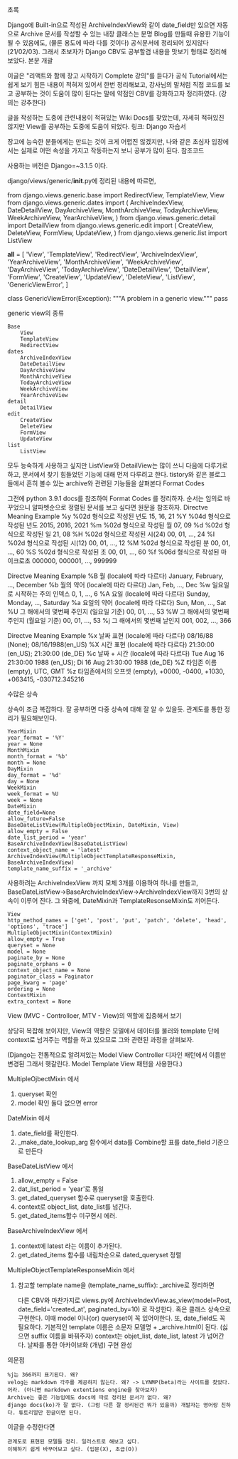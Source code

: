 초록

Django에 Built-in으로 작성된 ArchiveIndexView와 같이 date_field만 있으면 자동으로 Archive 문서를 작성할 수 있는 내장 클래스는 분명 Blog를 만들때 유용한 기능이 될 수 있음에도, (물론 용도에 따라 다를 것이다) 공식문서에 정리되어 있지않다(21/02/03). 그래서 초보자가 Django CBV도 공부할겸 내용을 맛보기 형태로 정리해 보았다.
본문
개괄

이글은 "리액트와 함께 장고 시작하기 Complete 강의"를 듣다가 공식 Tutorial에서는 쉽게 보기 힘든 내용이 적혀져 있어서 한번 정리해보고, 강사님의 말처럼 직접 코드를 보고 공부하는 것이 도움이 많이 된다는 말에 약점인 CBV를 강화하고자 정리하였다. (강의는 강추한다)

글을 작성하는 도중에 관련내용이 적혀있는 Wiki Docs를 찾았는데, 자세히 적혀있진 않지만 View를 공부하는 도중에 도움이 되었다. 링크: Django 자습서

장고에 능숙한 분들에게는 만드는 것이 크게 어렵진 않겠지만, 나와 같은 초심자 입장에서는 실제로 어떤 속성을 가지고 작동하는지 보니 공부가 많이 된다.
참조코드

사용하는 버전은 Django=~3.1.5 이다.

django/views/generic/__init__.py에 정리된 내용에 따르면,

from django.views.generic.base import RedirectView, TemplateView, View
from django.views.generic.dates import (
    ArchiveIndexView, DateDetailView, DayArchiveView, MonthArchiveView,
    TodayArchiveView, WeekArchiveView, YearArchiveView,
)
from django.views.generic.detail import DetailView
from django.views.generic.edit import (
    CreateView, DeleteView, FormView, UpdateView,
)
from django.views.generic.list import ListView

__all__ = [
    'View', 'TemplateView', 'RedirectView', 'ArchiveIndexView',
    'YearArchiveView', 'MonthArchiveView', 'WeekArchiveView', 'DayArchiveView',
    'TodayArchiveView', 'DateDetailView', 'DetailView', 'FormView',
    'CreateView', 'UpdateView', 'DeleteView', 'ListView', 'GenericViewError',
]


class GenericViewError(Exception):
    """A problem in a generic view."""
    pass

generic view의 종류

    Base
        View
        TemplateView
        RedirectView
    dates
        ArchiveIndexView
        DateDetailView
        DayArchiveView
        MonthArchiveView
        TodayArchiveView
        WeekArchiveView
        YearArchiveView
    detail
        DetailView
    edit
        CreateView
        DeleteView
        FormView
        UpdateView
    list
        ListView

모두 능숙하게 사용하고 싶지만 ListView와 DetailView는 많이 쓰니 다음에 다루기로 하고, 문서에서 찾기 힘들었던 기능에 대해 먼저 다루려고 한다. tistory와 같은 블로그들에서 흔히 볼수 있는 archive와 관련된 기능들을 살펴본다
Format Codes

그전에 python 3.9.1 docs를 참조하여 Format Codes 를 정리하자. 순서는 임의로 바꾸었으니 알파벳순으로 정렬된 문서를 보고 싶다면 원문을 참조하자.
Directve	Meaning	Example
%y	%02d 형식으로 작성된 년도	15, 16, 21
%Y	%04d 형식으로 작성된 년도	2015, 2016, 2021
%m	%02d 형식으로 작성된 월	07, 09
%d	%02d 형식으로 작성된 일	21, 08
%H	%02d 형식으로 작성된 시(24)	00, 01, ..., 24
%I	%02d 형식으로 작성된 시(12)	00, 01, ..., 12
%M	%02d 형식으로 작성된 분	00, 01, ..., 60
%S	%02d 형식으로 작성된 초	00, 01, ..., 60
%f	%06d 형식으로 작성된 마이크로초	000000, 000001, ..., 999999

Directve	Meaning	Example
%B	월 (locale에 따라 다르다)	January, February, ..., December
%b	월의 약어 (locale에 따라 다르다)	Jan, Feb, ..., Dec
%w	일요일로 시작하는 주의 인덱스	0, 1, ..., 6
%A	요일 (locale에 따라 다르다)	Sunday, Monday, ..., Saturday
%a	요일의 약어 (locale에 따라 다르다)	Sun, Mon, ..., Sat
%U	그 해에서의 몇번째 주인지 (일요일 기준)	00, 01, ..., 53
%W	그 해에서의 몇번째 주인지 (월요일 기준)	00, 01, ..., 53
%j	그 해에서의 몇번째 날인지	001, 002, ..., 366

Directve	Meaning	Example
%x	날짜 표현 (locale에 따라 다르다)	08/16/88 (None);
08/16/1988(en_US)
%X	시간 표현 (locale에 따라 다르다)	21:30:00 (en_US);
21:30:00 (de_DE)
%c	날짜 + 시간 (locale에 따라 다르다)	Tue Aug 16 21:30:00 1988 (en_US);
Di 16 Aug 21:30:00 1988 (de_DE)
%Z	타임존 이름	(empty), UTC, GMT
%z	타임존에서의 오프셋	(empty), +0000, -0400, +1030, +063415, -030712.345216

수많은 상속

상속이 조금 복잡하다. 잘 공부하면 다중 상속에 대해 잘 알 수 있을듯. 관계도를 통한 정리가 필요해보인다.

    YearMixin
    year_format = '%Y'
    year = None
    MonthMixin
    month_format = '%b'
    month = None
    DayMixin
    day_format = '%d'
    day = None
    WeekMixin
    week_format = %U
    week = None
    DateMixin
    date_field=None
    allow_future=False
    BaseDateListView(MultipleObjectMixin, DateMixin, View)
    allow_empty = False
    date_list_period = 'year'
    BaseArchiveIndexView(BaseDateListView)
    context_object_name = 'latest'
    ArchiveIndexView(MultipleObjectTemplateResponseMixin, BaseArchiveIndexView)
    template_name_suffix = '_archive'

사용하려는 ArchiveIndexView 까지 모체 3개를 이용하여 하나를 만들고, BaseDateListView->BaseArchvieIndexView->ArchiveIndexView까지 3번의 상속이 이루어 진다. 그 와중에, DateMixin과 TemplateResonseMixin도 끼어든다.

    View
    http_method_names = ['get', 'post', 'put', 'patch', 'delete', 'head', 'options', 'trace']
    MultipleObjectMixin(ContextMixin)
    allow_empty = True
    queryset = None
    model = None
    paginate_by = None
    paginate_orphans = 0
    context_object_name = None
    paginator_class = Paginator
    page_kwarg = 'page'
    ordering = None
    ContextMixin
    extra_context = None

View (MVC - Controlloer, MTV - View)의 역할에 집중해서 보기

상당히 복잡해 보이지만, View의 역할은 모델에서 데이터를 불러와 template 단에 context로 넘겨주는 역할을 하고 있으므로 그와 관련된 과정을 살펴보자.

(Django는 전통적으로 알려져있는 Model View Controller 디자인 패턴에서 이름만 변경된 그래서 헷갈린다. Model Template View 패턴을 사용한다.)

MultipleOjbectMixin 에서
1. queryset 확인
2. model 확인
둘다 없으면 error

DateMixin 에서
1. date_field를 확인한다.
2. _make_date_lookup_arg 함수에서 data를 Combine할 표를 date_field 기준으로 만든다

BaseDateListView 에서
1. allow_empty = False
2. dat_list_period = 'year'로 통일
3. get_dated_queryset 함수로 queryset을 호출한다.
4. context로 object_list, date_list를 넘긴다.
5. get_dated_items함수 미구현시 에러.

BaseArchiveIndexView 에서
1. context에 latest 라는 이름이 추가된다.
2. get_dated_items 함수를 내림차순으로 dated_queryset 정렬

MultipleObjectTemplateResponseMixin 에서
1. 참고할 template name을 (template_name_suffix): _archive로
정리하면

    다른 CBV와 마찬가지로 views.py에
    ArchiveIndexView.as_view(model=Post, date_field='created_at', paginated_by=10) 로 작성한다. 혹은 클래스 상속으로 구현한다.
    이때 model 이나(or) queryset이 꼭 있어야한다.
    또, date_field도 꼭 필요하다.
    기본적인 template 이름은 소문자 모델명 + _archive.html이 된다. (싫으면 suffix 이름을 바꿔주자)
    context는 objet_list, date_list, latest 가 넘어간다.
    날짜를 통한 아카이브화 (개념) 구현 완성

의문점

    %j는 366까지 표기된다. 왜?
    velog는 markdown 각주를 제공하지 않는다. 왜? -> LYNMP(beta)라는 사이트를 찾았다. 어라. (아니면 markdown extentions engine을 찾아보자)
    Archive는 좋은 기능임에도 docs에 따로 정리된 문서가 없다. 왜?
    django docs(ko)가 잘 없다. (그럼 다른 잘 정리된건 뭐가 있을까) 개발자는 영어랑 친하다. 튜토리얼만 한글이면 된다.

이글을 수정한다면

    관계도로 표현된 모델들 정리. 일러스트로 해보고 싶다.
    이해하기 쉽게 바꾸어보고 싶다. (입문(X), 초급(O))
